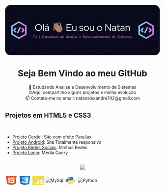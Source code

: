 <img src = "header_eu.png" width = "1000px">
<h1 align="center">Seja Bem Vindo ao meu GitHub</h1>
<p align="center">🌱 Estudando Analise e Desenvolvimento de Sistemas<br>🤓Aqui compartilho alguns projetos e minha evolução<br>📫 Contate-me no email: natanalexandre742@gmail.com</p>
<h2>Projetos em HTML5 e CSS3</h2>
<br>
<ul>
  <li><a href="https://natanalexandre.github.io/projeto-cordel/index.html" target="_blank">Projeto Cordel</a>: Site com efeito Parallax</li>
  <li><a href="https://natanalexandre.github.io/primeiro-site/index.html" target="_blank">Projeto Android</a>: Site Totalmente responsivo</li>
  <li><a href="https://natanalexandre.github.io/projeto-redes/index.html" target="_blank">Projeto Redes Sociais</a>: Minhas Redes</li>
  <li><a href="https://natanalexandre.github.io/projeto-login/index.html" target="_blank">Projeto Login</a>: Media Query</li>
</ul>
<div align="center"><br>
  <a href="https://github.com/NatanAlexandre">
  <img height="180em" src="https://github-readme-stats.vercel.app/api/top-langs/?username=NatanAlexandre&layout=compact&langs_count=7&theme=dark"/>
</div><br>
<div style="display: inline-block" align="center">
  <img align="center" alt="HTML" height="30" width="40" src="https://raw.githubusercontent.com/devicons/devicon/master/icons/html5/html5-original.svg">
  <img align="center" alt="CSS" height="30" width="40" src="https://raw.githubusercontent.com/devicons/devicon/master/icons/css3/css3-original.svg">
    <img align="center" alt="Javascript" height="30" width="40" src="https://raw.githubusercontent.com/devicons/devicon/master/icons/javascript/javascript-plain.svg">
  <img align="center" alt="MySql" height="30" width="40" src="https://cdn.jsdelivr.net/gh/devicons/devicon/icons/mysql/mysql-original-wordmark.svg">
  <img align="center" alt="Python" height="30" width="40" src="https://raw.githubusercontent.com/devicons/devicon/master/icons/python/python-original.svg">
  <img align="center" alt="Python" height="30" width="40" src=""https://raw.githubusercontent.com/devicons/devicon/master/icons/java/java-original.svg"">
</div>

